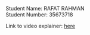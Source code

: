 Student Name: RAFAT RAHMAN  
Student Number: 35673718  

Link to video explainer: [here](https://youtu.be/C4moK5AvYbo)
